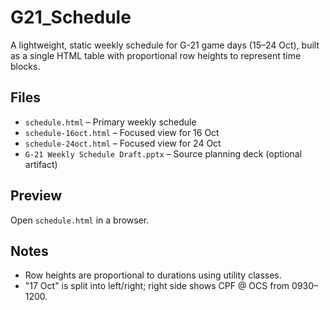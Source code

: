 # G21_Schedule

A lightweight, static weekly schedule for G-21 game days (15–24 Oct), built as a single HTML table with proportional row heights to represent time blocks.

## Files
- `schedule.html` – Primary weekly schedule
- `schedule-16oct.html` – Focused view for 16 Oct
- `schedule-24oct.html` – Focused view for 24 Oct
- `G-21 Weekly Schedule Draft.pptx` – Source planning deck (optional artifact)

## Preview
Open `schedule.html` in a browser.

## Notes
- Row heights are proportional to durations using utility classes.
- "17 Oct" is split into left/right; right side shows CPF @ OCS from 0930–1200.
